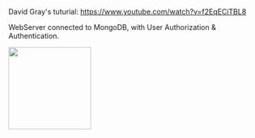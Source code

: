 David Gray's tuturial:
https://www.youtube.com/watch?v=f2EqECiTBL8

WebServer connected to MongoDB, with User Authorization & Authentication.

[<img src="https://cdn.gomix.com/2bdfb3f8-05ef-4035-a06e-2043962a3a13%2Fremix-button.svg" width="163px" />](https://glitch.com/edit/#!/import/github/ShayBenIshay/Web-Server)
